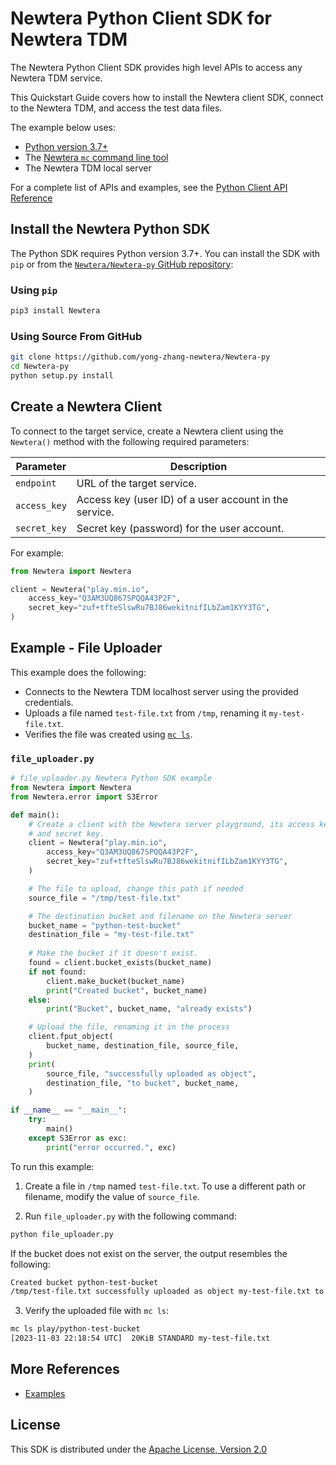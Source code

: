 # Newtera Python Client SDK for Newtera TDM

The Newtera Python Client SDK provides high level APIs to access any Newtera TDM service.

This Quickstart Guide covers how to install the Newtera client SDK, connect to the Newtera TDM, and access the test data files.

The example below uses:
- [Python version 3.7+](https://www.python.org/downloads/) 
- The [Newtera `mc` command line tool](https://min.io/docs/Newtera/linux/reference/Newtera-mc.html)
- The Newtera TDM local server

For a complete list of APIs and examples, see the [Python Client API Reference](https://newtera.net/docs/Newtera/developers/python/API.html)

## Install the Newtera Python SDK

The Python SDK requires Python version 3.7+.
You can install the SDK with `pip` or from the [`Newtera/Newtera-py` GitHub repository](https://github.com/yong-zhang-newtera/Newtera-py):

### Using `pip`

```sh
pip3 install Newtera
```

### Using Source From GitHub

```sh
git clone https://github.com/yong-zhang-newtera/Newtera-py
cd Newtera-py
python setup.py install
```

## Create a Newtera Client

To connect to the target service, create a Newtera client using the `Newtera()` method with the following required parameters:

| Parameter    | Description                                            |
|--------------|--------------------------------------------------------|
| `endpoint`   | URL of the target service.                             |
| `access_key` | Access key (user ID) of a user account in the service. |
| `secret_key` | Secret key (password) for the user account.            |

For example:

```py
from Newtera import Newtera

client = Newtera("play.min.io",
    access_key="Q3AM3UQ867SPQQA43P2F",
    secret_key="zuf+tfteSlswRu7BJ86wekitnifILbZam1KYY3TG",
)
```

## Example - File Uploader

This example does the following:

- Connects to the Newtera TDM localhost server using the provided credentials.
- Uploads a file named `test-file.txt` from `/tmp`, renaming it `my-test-file.txt`.
- Verifies the file was created using [`mc ls`](https://min.io/docs/Newtera/linux/reference/Newtera-mc/mc-ls.html).

### `file_uploader.py`

```py
# file_uploader.py Newtera Python SDK example
from Newtera import Newtera
from Newtera.error import S3Error

def main():
    # Create a client with the Newtera server playground, its access key
    # and secret key.
    client = Newtera("play.min.io",
        access_key="Q3AM3UQ867SPQQA43P2F",
        secret_key="zuf+tfteSlswRu7BJ86wekitnifILbZam1KYY3TG",
    )

    # The file to upload, change this path if needed
    source_file = "/tmp/test-file.txt"

    # The destination bucket and filename on the Newtera server
    bucket_name = "python-test-bucket"
    destination_file = "my-test-file.txt"
    
    # Make the bucket if it doesn't exist.
    found = client.bucket_exists(bucket_name)
    if not found:
        client.make_bucket(bucket_name)
        print("Created bucket", bucket_name)
    else:
        print("Bucket", bucket_name, "already exists")

    # Upload the file, renaming it in the process
    client.fput_object(
        bucket_name, destination_file, source_file,
    )
    print(
        source_file, "successfully uploaded as object",
        destination_file, "to bucket", bucket_name,
    )

if __name__ == "__main__":
    try:
        main()
    except S3Error as exc:
        print("error occurred.", exc)
```

To run this example:

1. Create a file in `/tmp` named `test-file.txt`.
   To use a different path or filename, modify the value of `source_file`.

2. Run `file_uploader.py` with the following command:

```sh
python file_uploader.py
```

If the bucket does not exist on the server, the output resembles the following:

```sh
Created bucket python-test-bucket
/tmp/test-file.txt successfully uploaded as object my-test-file.txt to bucket python-test-bucket
```

3. Verify the uploaded file with `mc ls`:

```sh
mc ls play/python-test-bucket
[2023-11-03 22:18:54 UTC]  20KiB STANDARD my-test-file.txt
```

## More References

* [Examples](https://github.com/Newtera/Newtera-py/tree/master/examples)


## License

This SDK is distributed under the [Apache License, Version 2.0](https://www.apache.org/licenses/LICENSE-2.0)
